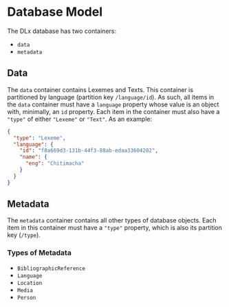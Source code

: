 # Database Model

The DLx database has two containers:

- `data`
- `metadata`

## Data

The `data` container contains Lexemes and Texts. This container is partitioned by language (partition key `/language/id`). As such, all items in the `data` container must have a `language` property whose value is an object with, minimally, an `id` property. Each item in the container must also have a `"type"` of either `"Lexeme"` or `"Text"`. As an example:

```json
{
  "type": "Lexeme",
  "language": {
    "id": "f8a669d3-131b-44f3-88ab-edaa33604202",
    "name": {
      "eng": "Chitimacha"
    }
  }
}
```

## Metadata

The `metadata` container contains all other types of database objects. Each item in this container must have a `"type"` property, which is also its partition key (`/type`).

### Types of Metadata

- `BibliographicReference`
- `Language`
- `Location`
- `Media`
- `Person`
